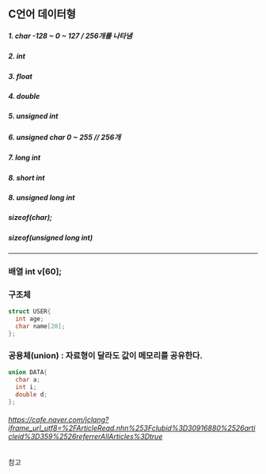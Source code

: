 ## C언어 데이터형
##### 1. char -128 ~ 0 ~ 127 / 256개를 나타냄
##### 2. int
##### 3. float
##### 4. double
##### 5. unsigned int
##### 6. unsigned char 0 ~ 255 // 256개
##### 7. long int
##### 8. short int
##### 8. unsigned long int
##### sizeof(char);
##### sizeof(unsigned long int)
__________________________________________
### 배열 int v[60];
### 구조체 
```c
struct USER{
  int age;
  char name[20];
};
```
### 공용체(union) : 자료형이 달라도 값이 메모리를 공유한다.
```c
union DATA{
  char a;
  int i;
  double d;
};
```
###### https://cafe.naver.com/jclang?iframe_url_utf8=%2FArticleRead.nhn%253Fclubid%3D30916880%2526articleid%3D359%2526referrerAllArticles%3Dtrue
참고
